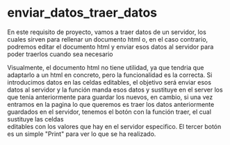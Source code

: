 # enviar_datos_traer_datos
En este requisito de proyecto, vamos a traer datos de un servidor, los cuales sirven para rellenar un documento html o, en el caso contrario, podremos editar el documento html y enviar esos datos al servidor para poder traerlos cuando sea necesario

Visualmente, el documento html no tiene utilidad, ya que tendria que adaptarlo a un html en concreto, pero la funcionalidad es la correcta. Si introducimos datos en las celdas editables, el objetivo será enviar esos datos al servidor y la función manda esos 
datos y sustituye en el server los que tenia anteriormente para guardar los nuevos, en cambio, si una vez entramos en la pagina lo que queremos es traer los datos anteriormente guardados en el servidor, tenemos el botón con la función traer, el cual sustituye las celdas  
editables con los valores que hay en el servidor especifico.
El tercer botón es un simple "Print" para ver lo que se ha realizado.
